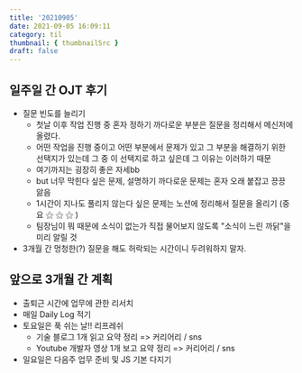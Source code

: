 ```yaml
---
title: '20210905'
date: 2021-09-05 16:09:11
category: til
thumbnail: { thumbnailSrc }
draft: false
---
```


## 일주일 간 OJT 후기

- 질문 빈도를 늘리기
  - 첫날 이후 작업 진행 중 혼자 정하기 까다로운 부분은 질문을 정리해서 메신저에 올렸다.
  - 어떤 작업을 진행 중이고 어떤 부분에서 문제가 있고 그 부분을 해결하기 위한 선택지가 있는데 그 중 이 선택지로 하고 싶은데 그 이유는 이러하기 때문
  - 여기까지는 굉장히 좋은 자세bb
  - but 너무 막힌다 싶은 문제, 설명하기 까다로운 문제는 혼자 오래 붙잡고 끙끙 앓음
  - 1시간이 지나도 풀리지 않는다 싶은 문제는 노션에 정리해서 질문을 올리기 (중요 ⚝ ⚝ ⚝ )
  - 팀장님이 뭐 때문에 소식이 없는가 직접 물어보지 않도록 "소식이 느린 까닭"을 미리 알릴 것
- 3개월 간 멍청한(?) 질문을 해도 허락되는 시간이니 두려워하지 말자.

## 앞으로 3개월 간 계획

- 출퇴근 시간에 업무에 관한 리서치
- 매일 Daily Log 적기
- 토요일은 푹 쉬는 날!! 리프레쉬
  - 기술 블로그 1개 읽고 요약 정리 => 커리어리 / sns
  - Youtube 개발자 영상 1개 보고 요약 정리 => 커리어리 / sns
- 일요일은 다음주 업무 준비 및 JS 기본 다지기
